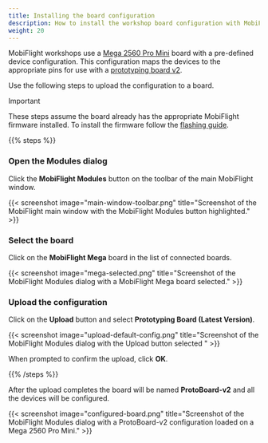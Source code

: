 ```yaml
---
title: Installing the board configuration
description: How to install the workshop board configuration with MobiFlight.
weight: 20
---
```


MobiFlight workshops use a [Mega 2560 Pro Mini](/boards/recommended/mega-2560-pro-mini) board with a pre-defined device configuration. This configuration maps the devices to the appropriate pins for use with a [prototyping board v2](https://shop.mobiflight.com/product/prototyping-board-v2).

Use the following steps to upload the configuration to a board.

> [!IMPORTANT]
> These steps assume the board already has the appropriate MobiFlight firmware installed. To install the firmware follow the [flashing guide](/guides/flashing-ambiguous-boards/).

{{% steps %}}

### Open the Modules dialog

Click the **MobiFlight Modules** button on the toolbar of the main MobiFlight window.

{{< screenshot image="main-window-toolbar.png" title="Screenshot of the MobiFlight main window with the MobiFlight Modules button highlighted." >}}

### Select the board

Click on the **MobiFlight Mega** board in the list of connected boards.

{{< screenshot image="mega-selected.png" title="Screenshot of the MobiFlight Modules dialog with a MobiFlight Mega board selected." >}}

### Upload the configuration

Click on the **Upload** button and select **Prototyping Board (Latest Version)**.

{{< screenshot image="upload-default-config.png" title="Screenshot of the MobiFlight Modules dialog with the Upload button selected " >}}

When prompted to confirm the upload, click **OK**.

{{% /steps %}}

After the upload completes the board will be named **ProtoBoard-v2** and all the devices will be configured.

{{< screenshot image="configured-board.png" title="Screenshot of the MobiFlight Modules dialog with a ProtoBoard-v2 configuration loaded on a Mega 2560 Pro Mini." >}}
